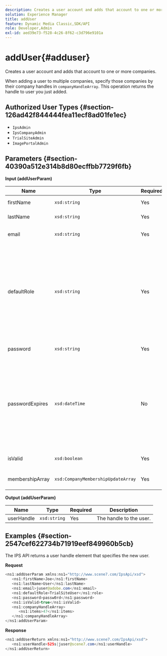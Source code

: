 ```yaml
---
description: Creates a user account and adds that account to one or more companies.
solution: Experience Manager
title: addUser
feature: Dynamic Media Classic,SDK/API
role: Developer,Admin
exl-id: aed39e73-f528-4c26-8f62-c3d796e9101a
---
```

# addUser{#adduser}

Creates a user account and adds that account to one or more companies.

 When adding a user to multiple companies, specify those companies by their company handles in `companyHandleArray`. This operation returns the handle to user you just added. 

## Authorized User Types {#section-126ad42f844444fea11ecf8ad01fe1ec}

* `IpsAdmin` 
* `IpsCompanyAdmin` 
* `TrialSiteAdmin` 
* `ImagePortalAdmin`

## Parameters {#section-40390a512e314b8d80ecffbb7729f6fb}

**Input (addUserParam)** 

|  Name  | Type  | Required  | Description  |
|---|---|---|---|
|  firstName  | `xsd:string`  | Yes  | The user's first name.  |
|  lastName  | `xsd:string`  | Yes  | The user's last name.  |
|  email  | `xsd:string`  | Yes  | The user's email address.  |
|  defaultRole  | `xsd:string`  | Yes  |Sets the role for a user in each company they belong to. Note, however, the `IpsAdmin` role overrides other per-company settings.  |
|  password  | `xsd:string`  | Yes  | Sets the user's password  |
|  passwordExpires  | `xsd:dateTime`  | No  | Sets the password expiration period. Provide the time zone when passing in the request. Time zones are adjusted to Central Time.  |
|  isValid  | `xsd:boolean`  | Yes  | Determines if the user is valid.  |
|  membershipArray  | `xsd:CompanyMembershipUpdateArray`  | Yes  | An array of company handles.  |

**Output (addUserParam)** 

|  Name  | Type  | Required  | Description  |
|---|---|---|---|
|  userHandle  | `xsd:string`  | Yes  | The handle to the user.  |

## Examples {#section-2547cef622734b71919eef849960b5cb}

The IPS API returns a user handle element that specifies the new user.

**Request**

```java {.line-numbers}
<ns1:addUserParam xmlns:ns1="http://www.scene7.com/IpsApi/xsd">
   <ns1:firstName>Joe</ns1:firstName>
   <ns1:lastName>User</ns1:lastName>
   <ns1:email>juser@adobe.com</ns1:email>
   <ns1:defaultRole>TrialSiteUser</ns1:role>
   <ns1:password>passw0rd</ns1:password>
   <ns1:isValid>true</ns1:isValid>
   <ns1:companyHandleArray>
      <ns1:items>47</ns1:items>
   </ns1:companyHandleArray>
</ns1:addUserParam>
```

**Response** 

```java {.line-numbers}
<ns1:addUserReturn xmlns:ns1="http://www.scene7.com/IpsApi/xsd">
   <ns1:userHandle>525s|juser@scene7.com</ns1:userHandle>
</ns1:addUserReturn>
```
